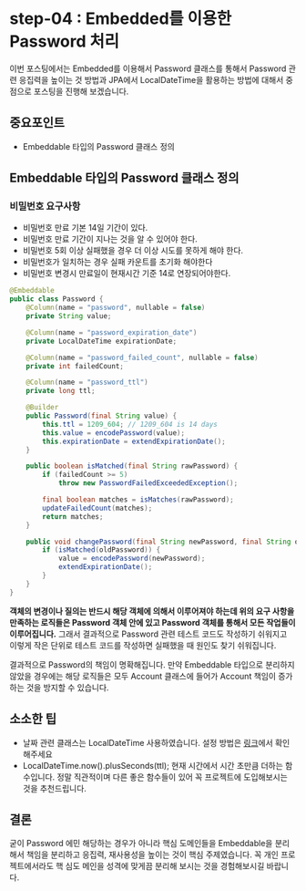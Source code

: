 # step-04 : Embedded를 이용한 Password 처리

이번 포스팅에서는 Embedded를 이용해서 Password 클래스를 통해서 Password 관련 응집력을 높이는 것 방법과  JPA에서 LocalDateTime을 활용하는 방법에 대해서 중점으로 포스팅을 진행해 보겠습니다.


## 중요포인트
* Embeddable 타입의 Password 클래스 정의


## Embeddable 타입의 Password 클래스 정의

### 비밀번호 요구사항
* 비밀번호 만료 기본 14일 기간이 있다.
* 비밀번호 만료 기간이 지나는 것을 알 수 있어야 한다.
* 비밀번호 5회 이상 실패했을 경우 더 이상 시도를 못하게 해야 한다.
* 비밀번호가 일치하는 경우 실패 카운트를 초기화 해야한다
* 비밀번호 변경시 만료일이 현재시간 기준 14로 연장되어야한다.


```java
@Embeddable
public class Password {
    @Column(name = "password", nullable = false)
    private String value;

    @Column(name = "password_expiration_date")
    private LocalDateTime expirationDate;

    @Column(name = "password_failed_count", nullable = false)
    private int failedCount;

    @Column(name = "password_ttl")
    private long ttl;

    @Builder
    public Password(final String value) {
        this.ttl = 1209_604; // 1209_604 is 14 days
        this.value = encodePassword(value);
        this.expirationDate = extendExpirationDate();
    }

    public boolean isMatched(final String rawPassword) {
        if (failedCount >= 5)
            throw new PasswordFailedExceededException();

        final boolean matches = isMatches(rawPassword);
        updateFailedCount(matches);
        return matches;
    }

    public void changePassword(final String newPassword, final String oldPassword) {
        if (isMatched(oldPassword)) {
            value = encodePassword(newPassword);
            extendExpirationDate();
        }
    }
}
```

**객체의 변경이나 질의는 반드시 해당 객체에 의해서 이루어져야 하는데 위의 요구 사항을 만족하는 로직들은 Password 객체 안에 있고 Password 객체를 통해서 모든 작업들이 이루어집니다.** 그래서 결과적으로 Password 관련 테스트 코드도 작성하기 쉬워지고 이렇게 작은 단위로 테스트 코드를 작성하면 실패했을 때 원인도 찾기 쉬워집니다.

결과적으로 Password의 책임이 명확해집니다. 만약 Embeddable 타입으로 분리하지 않았을 경우에는 해당 로직들은 모두 Account 클래스에 들어가 Account 책임이 증가하는 것을 방지할 수 있습니다.


## 소소한 팁
* 날짜 관련 클래스는 LocalDateTime 사용하였습니다. 설정 방법은 [링크](https://github.com/cheese10yun/spring-jpa-best-practices/blob/master/doc/appendix-01.md)에서 확인해주세요
* LocalDateTime.now().plusSeconds(ttl); 현재 시간에서 시간 초만큼 더하는 함수입니다. 정말 직관적이며 다른 좋은 함수들이 있어 꼭 프로젝트에 도입해보시는 것을 추천드립니다.

## 결론
굳이 Password 에민 해당하는 경우가 아니라 핵심 도메인들을 Embeddable을 분리해서 책임을 분리하고 응집력, 재사용성을 높이는 것이 핵심 주제였습니다. 꼭 개인 프로젝트에서라도 핵 심도 메인을 성격에 맞게끔 분리해 보시는 것을 경험해보시길 바랍니다.